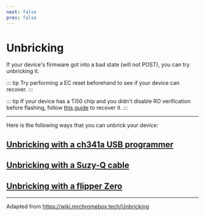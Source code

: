 ```yaml
---
next: false
prev: false
---
```


# Unbricking

If your device's firmware got into a bad state (will not POST), you can try unbricking it.

::: tip
Try performing a EC reset beforehand to see if your device can recover.
:::


::: tip
If your device has a Ti50 chip and you didn't disable RO verification before flashing, follow [this guide](../firmware/ti50-ap-ro.md#recovering-a-device-bricked-due-to-ro-verification) to recover it.
:::

---

Here is the following ways that you can unbrick your device:

## [Unbricking with a ch341a USB programmer](unbrick-ch341a)

## [Unbricking with a Suzy-Q cable](unbrick-suzyq)

## [Unbricking with a flipper Zero](unbrick-flipper)

---

Adapted from <a href="https://wiki.mrchromebox.tech/Unbricking">https://wiki.mrchromebox.tech/Unbricking</a>
